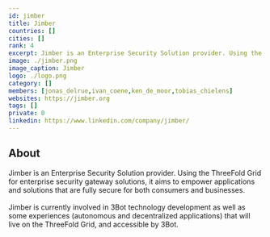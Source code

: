 ```yaml
---
id: jimber
title: Jimber
countries: []
cities: []
rank: 4
excerpt: Jimber is an Enterprise Security Solution provider. Using the ThreeFold Grid for enterprise security gateway solutions.
image: ./jimber.png
image_caption: Jimber
logo: ./logo.png
category: []
members: [jonas_delrue,ivan_coene,ken_de_moor,tobias_chielens]
websites: https://jimber.org
tags: []
private: 0
linkedin: https://www.linkedin.com/company/jimber/
---
```


## About

Jimber is an Enterprise Security Solution provider. Using the ThreeFold Grid for enterprise security gateway solutions, it aims to empower applications and solutions that are fully secure for both consumers and businesses.
<br/>
<br/>
Jimber is currently involved in 3Bot technology development as well as some experiences (autonomous and decentralized applications) that will live on the ThreeFold Grid, and accessible by 3Bot.

<!-- ## Mission

## Impact

## Powered by ThreeFold

## Join saving our planet!

## Support this project

## TFGrid Solution

### Roadmap

 -->


